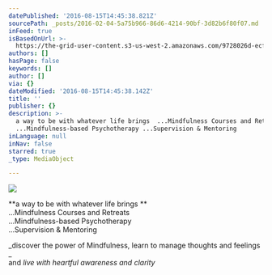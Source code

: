 ```yaml
---
datePublished: '2016-08-15T14:45:38.821Z'
sourcePath: _posts/2016-02-04-5a75b966-86d6-4214-90bf-3d82b6f80f07.md
inFeed: true
isBasedOnUrl: >-
  https://the-grid-user-content.s3-us-west-2.amazonaws.com/9728026d-ecf9-4864-94bf-68792634fd44.jpg
authors: []
hasPage: false
keywords: []
author: []
via: {}
dateModified: '2016-08-15T14:45:38.142Z'
title: ''
publisher: {}
description: >-
  a way to be with whatever life brings  ...Mindfulness Courses and Retreats
  ...Mindfulness-based Psychotherapy ...Supervision & Mentoring
inLanguage: null
inNav: false
starred: true
_type: MediaObject

---
```

![](https://the-grid-user-content.s3-us-west-2.amazonaws.com/fdf21eae-dbb6-4901-a084-c9c7674ee187.jpg)

**a way to be with whatever life brings **  
...Mindfulness Courses and Retreats  
...Mindfulness-based Psychotherapy  
...Supervision & Mentoring

_discover the power of Mindfulness, learn to manage thoughts and feelings _  
and _live with heartful awareness and clarity_